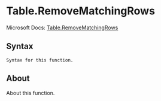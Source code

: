 ---
---

# Table.RemoveMatchingRows

Microsoft Docs: [Table.RemoveMatchingRows](https://docs.microsoft.com/en-us/powerquery-m/table-removematchingrows)

## Syntax

```
Syntax for this function.
```

## About

About this function.

